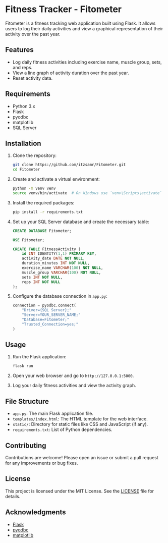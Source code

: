 # Fitness Tracker - Fitometer

Fitometer is a fitness tracking web application built using Flask. It allows users to log their daily activities and view a graphical representation of their activity over the past year.

## Features

- Log daily fitness activities including exercise name, muscle group, sets, and reps.
- View a line graph of activity duration over the past year.
- Reset activity data.

## Requirements

- Python 3.x
- Flask
- pyodbc
- matplotlib
- SQL Server

## Installation

1. Clone the repository:
    ```bash
    git clone https://github.com/itzsamr/Fitometer.git
    cd Fitometer
    ```

2. Create and activate a virtual environment:
    ```bash
    python -m venv venv
    source venv/bin/activate  # On Windows use `venv\Scripts\activate`
    ```

3. Install the required packages:
    ```bash
    pip install -r requirements.txt
    ```

4. Set up your SQL Server database and create the necessary table:
    ```sql
    CREATE DATABASE Fitometer;

    USE Fitometer;

    CREATE TABLE FitnessActivity (
        id INT IDENTITY(1,1) PRIMARY KEY,
        activity_date DATE NOT NULL,
        duration_minutes INT NOT NULL,
        exercise_name VARCHAR(100) NOT NULL,
        muscle_group VARCHAR(100) NOT NULL,
        sets INT NOT NULL,
        reps INT NOT NULL
    );
    ```

5. Configure the database connection in `app.py`:
    ```python
    connection = pyodbc.connect(
        "Driver={SQL Server};"
        "Server=YOUR_SERVER_NAME;"
        "Database=Fitometer;"
        "Trusted_Connection=yes;"
    )
    ```

## Usage

1. Run the Flask application:
    ```bash
    flask run
    ```

2. Open your web browser and go to `http://127.0.0.1:5000`.

3. Log your daily fitness activities and view the activity graph.

## File Structure

- `app.py`: The main Flask application file.
- `templates/index.html`: The HTML template for the web interface.
- `static/`: Directory for static files like CSS and JavaScript (if any).
- `requirements.txt`: List of Python dependencies.

## Contributing

Contributions are welcome! Please open an issue or submit a pull request for any improvements or bug fixes.

## License

This project is licensed under the MIT License. See the [LICENSE](LICENSE) file for details.

## Acknowledgments

- [Flask](https://flask.palletsprojects.com/)
- [pyodbc](https://github.com/mkleehammer/pyodbc)
- [matplotlib](https://matplotlib.org/)
